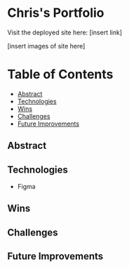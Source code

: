 # Chris's Portfolio

Visit the deployed site here: [insert link]

[insert images of site here]

# Table of Contents
* [Abstract](##Abstract)
* [Technologies](##Technologies)
* [Wins](##Wins)
* [Challenges](##Challenges)
* [Future Improvements](##Future-Improvements)

## Abstract

## Technologies
* Figma

## Wins

## Challenges

## Future Improvements


